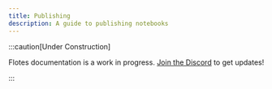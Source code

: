 ```yaml
---
title: Publishing
description: A guide to publishing notebooks
---
```


:::caution[Under Construction]

Flotes documentation is a work in progress. 
[Join the Discord](https://discord.com/invite/qKaKeGT8sZ) to get updates!

:::
